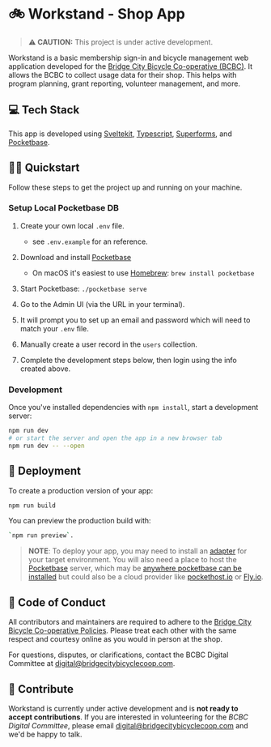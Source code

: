 # 🚲 Workstand - Shop App

> **⚠️ CAUTION:** This project is under active development.

Workstand is a basic membership sign-in and bicycle management web application developed for the [Bridge City Bicycle Co-operative (BCBC)](https://bcbc.bike). It allows the BCBC to collect usage data for their shop. This helps with program planning, grant reporting, volunteer management, and more.

## 💻 Tech Stack

This app is developed using [Sveltekit](https://kit.svelte.dev/), [Typescript](https://www.typescriptlang.org/), [Superforms](https://superforms.rocks/), and [Pocketbase](https://pocketbase.io/).

## 🏃‍♂️ Quickstart

Follow these steps to get the project up and running on your machine.

### Setup Local Pocketbase DB

1. Create your own local `.env` file.
    - see `.env.example` for an reference.

2. Download and install [Pocketbase](https://pocketbase.io/docs/)
    - On macOS it's easiest to use [Homebrew](https://brew.sh/): `brew install pocketbase`
3. Start Pocketbase: `./pocketbase serve`
4. Go to the Admin UI (via the URL in your terminal).
5. It will prompt you to set up an email and password which will need to match your `.env` file.
6. Manually create a user record in the `users` collection.
7. Complete the development steps below, then login using the info created above.

### Development

Once you've installed dependencies with `npm install`, start a development server:

```bash
npm run dev
# or start the server and open the app in a new browser tab
npm run dev -- --open
```

## 🚛 Deployment

To create a production version of your app:

```bash
npm run build
```

You can preview the production build with:

```bash
`npm run preview`.
```

> **NOTE**: To deploy your app, you may need to install an [adapter](https://kit.svelte.dev/docs/adapters) for your target environment. You will also need a place to host the [Pocketbase](https://pocketbase.io/) server, which may be [anywhere pocketbase can be installed](https://pocketbase.io/docs/going-to-production/) but could also be a cloud provider like [pockethost.io](https://pockethost.io/) or [Fly.io](https://github.com/pocketbase/pocketbase/discussions/537).

## 🥰 Code of Conduct

All contributors and maintainers are required to adhere to the [Bridge City Bicycle Co-operative Policies](https://bcbc.bike/policies/). Please treat each other with the same respect and courtesy online as you would in person at the shop.

For questions, disputes, or clarifications, contact the BCBC Digital Committee at [digital@bridgecitybicyclecoop.com](mailto:digital@bridgecitybicyclecoop.com).

## 💌 Contribute

Workstand is currently under active development and is **not ready to accept contributions**. If you are interested in volunteering for the *BCBC Digital Committee*, please email [digital@bridgecitybicyclecoop.com](mailto:digital@bridgecitybicyclecoop.com) and we'd be happy to talk.
